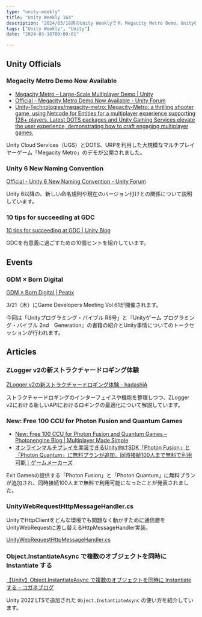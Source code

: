 ```yaml
---
type: "unity-weekly"
title: "Unity Weekly 164"
description: "2024/03/18週のUnity Weeklyです。Megacity Metro Demo、Unity6 Naming Convention、GDM x Born Digitalなどについて取り上げています。"
tags: ["Unity Weekly", "Unity"]
date: "2024-03-18T00:00:01"

---
```


## Unity Officials

### Megacity Metro Demo Now Available 

- [Megacity Metro – Large-Scale Multiplayer Demo | Unity](https://unity.com/demos/megacity-competitive-action-sample)
- [Official - Megacity Metro Demo Now Available - Unity Forum](https://forum.unity.com/threads/megacity-metro-demo-now-available.1558547/)
- [Unity-Technologies/megacity-metro: Megacity-Metro: a thrilling shooter game, using Netcode for Entities for a multiplayer experience supporting 128+ players. Latest DOTS packages and Unity Gaming Services elevate the user experience, demonstrating how to craft engaging multiplayer games.](https://github.com/Unity-Technologies/megacity-metro)

Unity Cloud Services（UGS）とDOTS、URPを利用した大規模なマルチプレイヤーゲーム「Megacity Metro」のデモが公開されました。

### Unity 6 New Naming Convention

[Official - Unity 6 New Naming Convention - Unity Forum](https://forum.unity.com/threads/unity-6-new-naming-convention.1558592/)

Unity 6以降の、新しい命名規則や現在のバージョン付けとの関係について説明しています。

### 10 tips for succeeding at GDC

[10 tips for succeeding at GDC | Unity Blog](https://blog.unity.com/games/10-tips-succeeding-at-gdc)

GDCを有意義に過ごすための10個ヒントを紹介しています。

## Events

### GDM × Born Digital

[GDM × Born Digital | Peatix](https://peatix.com/event/3884126/view)

3/21（木）にGame Developers Meeting Vol.61が開催されます。

今回は「Unityプログラミング・バイブル R6号」と『Unityゲーム プログラミング・バイブル 2nd　Generation』の書籍の紹介とUnity事情についてのトークセッションが行われます。

## Articles

### ZLogger v2の新ストラクチャードロギング体験

[ZLogger v2の新ストラクチャードロギング体験 - hadashiA](https://scrapbox.io/hadashiA/ZLogger_v2%E3%81%AE%E6%96%B0%E3%82%B9%E3%83%88%E3%83%A9%E3%82%AF%E3%83%81%E3%83%A3%E3%83%BC%E3%83%89%E3%83%AD%E3%82%AE%E3%83%B3%E3%82%B0%E4%BD%93%E9%A8%93)

ストラクチャードロギングのインターフェイスや機能を整理しつつ、ZLogger v2における新しいAPIにおけるロギングの最適化について解説しています。

### New: Free 100 CCU for Photon Fusion and Quantum Games

- [New: Free 100 CCU for Photon Fusion and Quantum Games – Photonengine Blog | Multiplayer Made Simple](https://blog.photonengine.com/new-free-100-ccu-for-photon-fusion-and-quantum-games/#)
- [オンラインマルチプレイを実装できるUnity向けSDK「Photon Fusion」と「Photon Quantum」に無料プランが追加。同時接続100人まで無料で利用可能｜ゲームメーカーズ](https://gamemakers.jp/article/2024_03_14_63076/)

Exit Gamesの提供する「Photon Fusion」と「Photon Quantum」に無料プランが追加され、同時接続100人まで無料で利用可能になったことが発表されました。

### UnityWebRequestHttpMessageHandler.cs

UnityでHttpClientをどんな環境でも問題なく動かすために通信層をUnityWebRequestに差し替えるHttpMessageHandler実装。

[UnityWebRequestHttpMessageHandler.cs](https://gist.github.com/neuecc/854192b8d176170caf2c53fa7589dc90)

### Object.InstantiateAsync で複数のオブジェクトを同時に Instantiate する

[【Unity】Object.InstantiateAsync で複数のオブジェクトを同時に Instantiate する - コガネブログ](https://baba-s.hatenablog.com/entry/2024/03/12/080000?utm_source=feed)

Unity 2022 LTSで追加された `Object.InstantiateAsync` の使い方を紹介しています。
